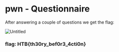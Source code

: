 # pwn - Questionnaire

After answering a couple of questions we get the flag:

![Untitled](pwn%20-%20Questionnaire%206b3042a15dcf4215944285cf71be8d71/Untitled.png)

### flag: HTB{th30ry_bef0r3_4cti0n}